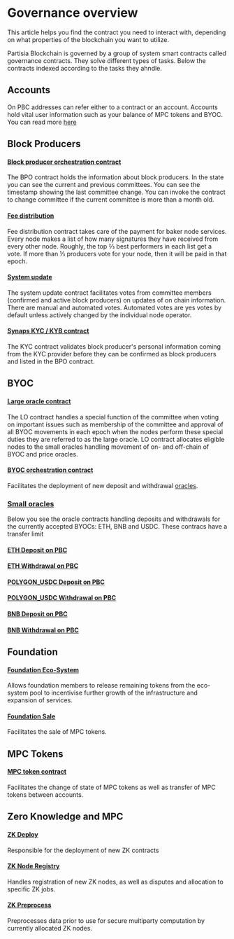 # Governance overview

This article helps you find the contract you need to interact with, depending on what properties of the blockchain you want to utilize.

Partisia Blockchain is governed by a group of system smart contracts called governance contracts. They solve different types of tasks. Below the contracts indexed according to the tasks they ahndle.


## Accounts

On PBC addresses can refer either to a contract or an account. Accounts hold vital user information such as your balance of MPC tokens and BYOC. You can read more [here](create-an-account.md)

## Block Producers


#### [Block producer orchestration contract](https://browser.partisiablockchain.com/contracts/04203b77743ad0ca831df9430a6be515195733ad91)

The BPO contract holds the information about block producers. In the state you can see the current and previous committees. You can see the timestamp showing the last committee change. You can invoke the contract to change committee if the current committee is more than a month old.


#### [Fee distribution](https://browser.partisiablockchain.com/contracts/04fe17d1009372c8ed3ac5b790b32e349359c2c7e9)

Fee distribution contract takes care of the payment for baker node services. Every node makes a list of how many signatures they have received from every other node. Roughly, the top ⅔ best performers in each list get a vote. If more than ⅓ producers vote for your node, then it will be paid in that epoch.


#### [System update](https://browser.partisiablockchain.com/contracts/04c5f00d7c6d70c3d0919fd7f81c7b9bfe16063620)

The system update contract facilitates votes from committee members (confirmed and active block producers) on updates of on chain information. There are manual and automated votes. Automated votes are yes votes by default unless actively changed by the individual node operator. 

#### [Synaps KYC / KYB contract](https://browser.partisiablockchain.com/contracts/014aeb24bb43eb1d62c0cebf2a1318e63e35e53f96)

The KYC contract validates block producer's personal information coming from the KYC provider before they can be confirmed as block producers and listed in the BPO contract. 


## BYOC

#### [Large oracle contract](https://browser.partisiablockchain.com/contracts/04f1ab744630e57fb9cfcd42e6ccbf386977680014)

The LO contract handles a special function of the committee when voting on important issues such as membership of the committee and approval of all BYOC movements in each epoch when the nodes perform these special duties they are referred to as the large oracle. LO contract allocates eligible nodes to the small oracles handling movement of on- and off-chain of BYOC and price oracles.

#### [BYOC orchestration contract](https://browser.partisiablockchain.com/contracts/0458ff0a290e2fe847b23a364925799d1c53c8b36b)

Facilitates the deployment of new deposit and withdrawal [oracles](../node-operations/oracles-on-partisia-blockchain.md).

### [Small oracles](https://partisiablockchain.gitlab.io/documentation/node-operations/oracles-on-partisia-blockchain.html#what-is-a-small-oracle)

Below you see the oracle contracts handling deposits and withdrawals for the currently accepted BYOCs: ETH, BNB and USDC. These contracs have a transfer limit


#### [ETH Deposit on PBC](https://browser.partisiablockchain.com/contracts/045dbd4c13df987d7fb4450e54bcd94b34a80f2351)  

#### [ETH Withdrawal on PBC](https://browser.partisiablockchain.com/contracts/043b1822925da011657f9ab3d6ff02cf1e0bfe0146)

#### [POLYGON_USDC Deposit on PBC](https://browser.partisiablockchain.com/contracts/042f2f190765e27f175424783a1a272e2a983ef372)   

#### [POLYGON_USDC Withdrawal on PBC](https://browser.partisiablockchain.com/contracts/04adfe4aaacc824657e49a59bdc8f14df87aa8531a)

#### [BNB Deposit on PBC](https://browser.partisiablockchain.com/contracts/047e1c96cd53943d1e0712c48d022fb461140e6b9f)   

#### [BNB Withdrawal on PBC](https://browser.partisiablockchain.com/contracts/044bd689e5fe2995d679e946a2046f69f022be7c10)



## Foundation

#### [Foundation Eco-System](https://browser.partisiablockchain.com/contracts/01ad44bb0277a8df16408006c375a6fa015bb22c97)

Allows foundation members to release remaining tokens from the eco-system pool to incentivise further growth of the infrastructure and expansion of services.

#### [Foundation Sale](https://browser.partisiablockchain.com/contracts/012635f1c0a9bffd59853c6496e1c26ebda0e2b4da)

Facilitates the sale of MPC tokens.



## MPC Tokens

#### [MPC token contract](https://browser.partisiablockchain.com/contracts/01a4082d9d560749ecd0ffa1dcaaaee2c2cb25d881)

Facilitates the change of state of MPC tokens as well as transfer of MPC tokens between accounts.


## Zero Knowledge and MPC

#### [ZK Deploy](https://browser.partisiablockchain.com/contracts/018bc1ccbb672b87710327713c97d43204905082cb)

Responsible for the deployment of new ZK contracts

#### [ZK Node Registry](https://browser.partisiablockchain.com/contracts/01a2020bb33ef9e0323c7a3210d5cb7fd492aa0d65)

Handles registration of new ZK nodes, as well as disputes and allocation to specific ZK jobs.

#### [ZK Preprocess](https://browser.partisiablockchain.com/contracts/01385fedf807390c3dedf42ba51208bc51292e2657)

Preprocesses data prior to use for secure multiparty computation by currently allocated ZK nodes.


